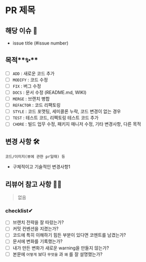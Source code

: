 # **PR 제목**

## **해당 이슈 📎**

- issue title (#issue number)

## 목적**✨**

- [ ] `ADD` : 새로운 코드 추가
- [ ] `MODIFY` : 코드 수정
- [ ] `FIX` : 버그 수정
- [ ] `DOCS` : 문서 수정 (README.md, WIKI)
- [ ] `MERGE` : 브랜치 병합
- [ ] `REFACTOR` : 코드 리팩토링
- [ ] `STYLE` : 코드 포맷팅, 세미콜론 누락, 코드 변경이 없는 경우
- [ ] `TEST` : 테스트 코드, 리펙토링 테스트 코드 추가
- [ ] `CHORE` : 빌드 업무 수정, 패키지 매니저 수정, 기타 변경사항, 다른 목적

## **변경 사항 🛠**

```
코드/이미지(뷰에 관한 pr일때) 등
```

- 구체적이고 기술적인 변경사항1

## **리뷰어 참고 사항 🙋‍♀️**

> 없음

### **checklist✔**

- [ ] 브랜치 전략을 잘 따랐는가?
- [ ] 커밋 컨벤션을 지켰는가?
- [ ] 코드에 특히 이해하기 힘든 부분이 있다면 코멘트를 남겼는가?
- [ ] 문서에 변화를 기록했는가?
- [ ] 내가 만든 변화가 새로운 warning을 만들지 않는가?
- [ ] 본문에 `어떻게` 보다 `무엇을` 과 `왜` 를 잘 설명했는가?